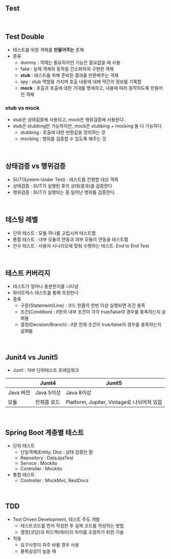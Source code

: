 ## Test

<br>

## Test Double

- 테스트를 위한 객체를 **만들어주는** 존재
- 종류
    - dummy : 객체는 필요하지만 기능은 필요없을 때 사용
    - fake : 실제 객체의 동작을 간소화하여 구현한 객체
    - **stub** : 테스트를 위해 준비된 결과를 반환해주는 객체
    - spy : stub 역할을 가지며 호출 내용에 대해 약간의 정보를 기록함
    - **mock** : 호출과 호출에 대한 기대를 명세하고, 내용에 따라 동작하도록 만들어진 객체

### stub vs mock

- stub은 상태검증에 사용되고, mock은 행위검증에 사용된다.
- stub은 stubbing만 가능하지만, mock은 stubbing + mocking 둘 다 가능하다
    - stubbing : 호출에 대한 반환값을 정의하는 것
    - mocking : 행위를 검증할 수 있도록 해주는 것

<br>

## 상태검증 vs 행위검증

- SUT(System Under Test) : 테스트를 진행할 대상 객체
- 상태검증 : SUT가 실행된 후의 상태(결과)를 검증한다
- 행위검증 : SUT가 실행되는 중 일어난 행위를 검증한다.

<br>

## 테스팅 레벨

- 단위 테스트 : 모듈 하나를 고립시켜 테스트함
- 통합 테스트 : 내부 모듈의 연동과 외부 모듈의 연동을 테스트함
- 인수 테스트 : 사용자 시나리오에 맞춰 수행하는 테스트. End to End Test

<br>

## 테스트 커버리지

- 테스트가 얼마나 충분한지를 나타냄
- 화이트박스 테스트를 통해 측정한다
- 종류
    - 구문(Statement/Line) : 코드 한줄이 한번 이상 실행되면 조건 충족
    - 조건(Condition) : if문의 내부 조건이 각각 true/false의 경우를 충족하는지 살펴봄
    - 결정(Decision/Branch) : if문 전체 조건이 true/false의 경우를 충족하는지 살펴봄

<br>

## Junit4 vs Junit5

- Junit : 자바 단위테스트 프레임워크

||Junit4|Junit5|
|---|---|---|
|Java 버전|Java 5이상|Java 8이상|
|모듈|전체를 로드|Platform, Jupiter, Vintage로 나뉘어져 있음|

<br>

## Spring Boot 계층별 테스트

- 단위 테스트
    - 단일객체(Entity, Dto) : 상태 검증만 함
    - Repository : DataJpaTest
    - Service : Mockito
    - Controller : Mockito
- 통합 테스트
    - Controller : MockMvc, RestDocs

<br>

## TDD

- Test Driven Development, 테스트 주도 개발
    - 테스트코드를 먼저 작성한 후 실제 코드를 작성하는 방법
    - 결정(코딩)과 피드백(에러)의 차이를 조절하기 위한 기술
- 적용
    - 요구사항이 자주 바뀔 경우 사용
    - 불확실성이 높을 때

<br>